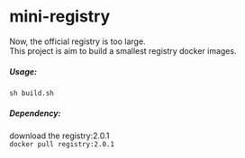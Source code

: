# mini-registry

Now, the official registry is too large.    
This project is aim to build a smallest registry docker images.

##### Usage:  
```sh build.sh  ```

##### Dependency:  
download the registry:2.0.1    
```docker pull registry:2.0.1  ```  
